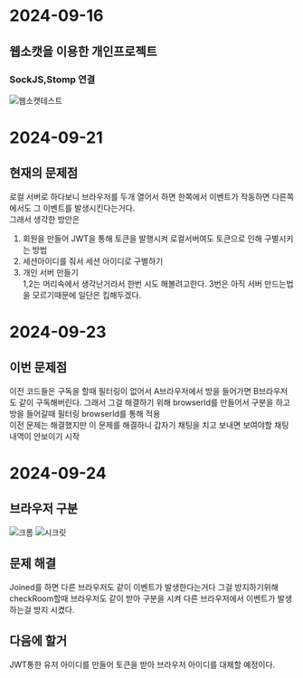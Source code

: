 # 2024-09-16
## 웹소캣을 이용한 개인프로젝트
### SockJS,Stomp 연결
![웹소캣테스트](https://github.com/user-attachments/assets/f3b53bbc-644f-4eca-a7ee-e022cc80d21e)
# 2024-09-21
## 현재의 문제점
로컬 서버로 하다보니 브라우저를 두개 열어서 하면 한쪽에서 이벤트가 작동하면 다른쪽에서도 그 이벤트를 발생시킨다는거다. <br>
그래서 생각한 방안은
1. 회원을 만들어 JWT을 통해 토큰을 발행시켜 로컬서버여도 토큰으로 인해 구별시키는 방법
2. 세션아이디를 줘서 세션 아이디로 구별하기
3. 개인 서버 만들기<br>
1,2는 머리속에서 생각난거라서 한번 시도 해볼려고한다. 3번은 아직 서버 만드는법을 모르기때문에 일단은 킵해두겠다.
# 2024-09-23
## 이번 문제점
이전 코드들은 구독을 할때 필터링이 없어서 A브라우저에서 방을 들어가면 B브라우저도 같이 구독해버린다. 그래서 그걸 해결하기 위해 browserId를 만들어서 구분을 하고 방을 들어갈때 필터링 browserId를 통해 적용<br>
이전 문제는 해결했지만 이 문제를 해결하니 갑자기 채팅을 치고 보내면 보여야할 채팅 내역이 안보이기 시작
# 2024-09-24
## 브라우저 구분
![크롬](https://github.com/user-attachments/assets/2cf0d235-01aa-41d0-bee7-f4f34b176620)
![시크릿](https://github.com/user-attachments/assets/9904ae3b-4bbc-4732-b775-9f616ea58182)
## 문제 해결
Joined를 하면 다른 브라우저도 같이 이벤트가 발생한다는거다 그걸 방지하기위해 checkRoom할때 브라우저도 같이 받아 구분을 시켜 다른 브라우저에서 이벤트가 발생하는걸 방지 시켰다.
## 다음에 할거
JWT통한 유저 아이디를 만들어 토큰을 받아 브라우저 아이디를 대체할 예정이다.
